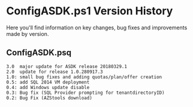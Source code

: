 # ConfigASDK.ps1 Version History
Here you'll find information on key changes, bug fixes and improvements made by version.

## ConfigASDK.psq

    3.0  major update for ASDK release 20180329.1
    2.0  update for release 1.0.280917.3 
    1.0: small bug fixes and adding quotas/plan/offer creation
    0.5: add SQL 2014 VM deployment
    0.4: add Windows update disable
    0.3: Bug fix (SQL Provider prompting for tenantdirectoryID)
    0.2: Bug Fix (AZStools download)
